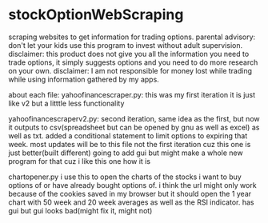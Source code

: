 # stockOptionWebScraping
scraping websites to get information for trading options.
parental advisory: don't let your kids use this program to invest without adult supervision.
disclaimer: this product does not give you all the information you need to trade options, it simply suggests options and you need to do more research on your own.
disclaimer: I am not responsible for money lost while trading while using information gathered by my apps.

about each file:
yahoofinancescraper.py:
   this was my first iteration it is just like v2 but a litttle less functionality

yahoofinancescraperv2.py:
  second iteration, same idea as the first, but now it outputs to csv(spreadsheet but can be opened by gnu as well as excel) as well as txt. added a conditional statement to limit options to expiring that week.
  most updates will be to this file not the first iteration cuz this one is just better(built different)
  going to add gui but might make a whole new program for that cuz i like this one how it is

chartopener.py
  i use this to open the charts of the stocks i want to buy options of or have already bought options of. i think the url might only work because of the cookies saved in my browser but it should open the 1 year chart with 50 week and 20 week averages as well as the RSI indicator.
  has gui but gui looks bad(might fix it, might not)
